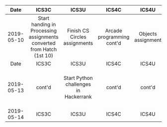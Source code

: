 | Date | ICS3C | ICS3U | ICS4C | ICS4U | Maksim |
|:---:|:---:|:---:|:---:|:---:|:---:|
| 2019-05-10 | Start handing in Processing assignments converted from Hatch (1st 10) | Finish CS Circles assignments | Arcade programming cont'd | Objects assignment | tkinter exploration > METAR program
| Date | ICS3C | ICS3U | ICS4C | ICS4U | Maksim |
| 2019-05-13 | cont'd | Start Python challenges in Hackerrank | cont'd | cont'd | See PB re opening GitHub text files; tkinter cont'd
| 2019-05-14 | ICS3C | ICS3U | ICS4C | ICS4U | Maksim |
